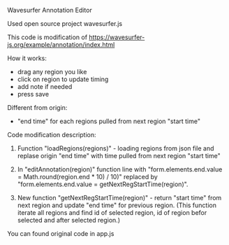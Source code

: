 Wavesurfer Annotation Editor

Used open source project wavesurfer.js

This code is modification of https://wavesurfer-js.org/example/annotation/index.html

How it works:
- drag any region you like
- click on region to update timing
- add note if needed
- press save

Different from origin:
- "end time" for each regions pulled from next region "start time"

Code modification description:
1. Function "loadRegions(regions)" - loading regions from json file and replase origin "end time" with time pulled from next region "start time"
2. In "editAnnotation(region)" function line with "form.elements.end.value = Math.round(region.end * 10) / 10)"
        replaced by "form.elements.end.value = getNextRegStartTime(region)".

3. New function "getNextRegStartTime(region)" - return "start time" from next region and update "end time" for previous region.
   (This function iterate all regions and find id of selected region, id of region befor selected and after selected region.)



You can found original code in app.js
